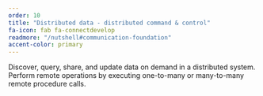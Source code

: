 ```yaml
---
order: 10
title: "Distributed data - distributed command & control"
fa-icon: fab fa-connectdevelop
readmore: "/nutshell#communication-foundation"
accent-color: primary
---
```


Discover, query, share, and update data on demand in a
distributed system. Perform remote operations by executing
one-to-many or many-to-many remote procedure calls.

